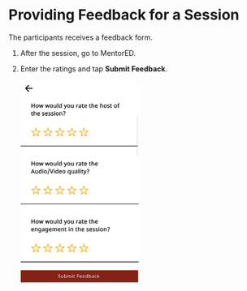 # Providing Feedback for a Session
The participants receives a feedback form.

1.  After the session, go to MentorED.

2. Enter the ratings and tap **Submit Feedback**.

   ![](media/participant-feedback-form.PNG)
